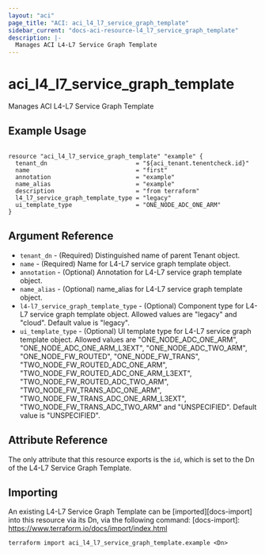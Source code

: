 ```yaml
---
layout: "aci"
page_title: "ACI: aci_l4_l7_service_graph_template"
sidebar_current: "docs-aci-resource-l4_l7_service_graph_template"
description: |-
  Manages ACI L4-L7 Service Graph Template
---
```


# aci_l4_l7_service_graph_template #
Manages ACI L4-L7 Service Graph Template

## Example Usage ##

```hcl

resource "aci_l4_l7_service_graph_template" "example" {
  tenant_dn                         = "${aci_tenant.tenentcheck.id}"
  name                              = "first"
  annotation                        = "example"
  name_alias                        = "example"
  description                       = "from terraform"
  l4_l7_service_graph_template_type = "legacy"
  ui_template_type                  = "ONE_NODE_ADC_ONE_ARM"
}

```

## Argument Reference ##
* `tenant_dn` - (Required) Distinguished name of parent Tenant object.
* `name` - (Required) Name for L4-L7 service graph template object.
* `annotation` - (Optional) Annotation for L4-L7 service graph template object.
* `name_alias` - (Optional) name_alias for L4-L7 service graph template object.
* `l4-l7_service_graph_template_type` - (Optional) Component type for L4-L7 service graph template object. Allowed values are "legacy" and "cloud". Default value is "legacy".
* `ui_template_type` - (Optional) UI template type for L4-L7 service graph template object. Allowed values are "ONE_NODE_ADC_ONE_ARM", "ONE_NODE_ADC_ONE_ARM_L3EXT", "ONE_NODE_ADC_TWO_ARM", "ONE_NODE_FW_ROUTED", "ONE_NODE_FW_TRANS", "TWO_NODE_FW_ROUTED_ADC_ONE_ARM", "TWO_NODE_FW_ROUTED_ADC_ONE_ARM_L3EXT", "TWO_NODE_FW_ROUTED_ADC_TWO_ARM", "TWO_NODE_FW_TRANS_ADC_ONE_ARM", "TWO_NODE_FW_TRANS_ADC_ONE_ARM_L3EXT", "TWO_NODE_FW_TRANS_ADC_TWO_ARM" and "UNSPECIFIED". Default value is "UNSPECIFIED".



## Attribute Reference

The only attribute that this resource exports is the `id`, which is set to the
Dn of the L4-L7 Service Graph Template.

## Importing ##

An existing L4-L7 Service Graph Template can be [imported][docs-import] into this resource via its Dn, via the following command:
[docs-import]: https://www.terraform.io/docs/import/index.html


```
terraform import aci_l4_l7_service_graph_template.example <Dn>
```